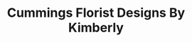 ---
title: "Cummings Florist Designs By Kimberly"
url: /massillon/cummings-florist-designs-by-kimberly/
shop: florist
---